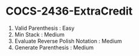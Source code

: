 # COCS-2436-ExtraCredit
1. Valid Parenthesis : Easy
2. Min Stack : Medium
3. Evaluate Reverse Polish Notation : Medium
4. Generate Parenthesis : Medium 
   

